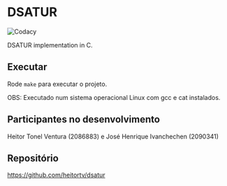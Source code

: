 # DSATUR
![Codacy](https://img.shields.io/codacy/grade/e34808588b1f49e38b70e170f3ca8b57)

DSATUR implementation in C.

## Executar
Rode `make` para executar o projeto.

OBS: Executado num sistema operacional Linux com gcc e cat instalados.

## Participantes no desenvolvimento
Heitor Tonel Ventura (2086883) e José Henrique Ivanchechen (2090341)

## Repositório

https://github.com/heitortv/dsatur